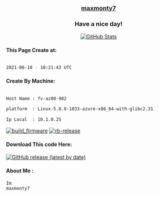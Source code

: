 

<a href="https://github.com/maxmonty7"><h3 align="center"><b>maxmonty7</b></h3></a>

<h3 align="center">Have a nice day!</h3>

<p align="center">

  <a href="https://github.com/maxmonty7">
    <img alt="GitHub Stats" src="https://github-readme-stats.vercel.app/api?username=maxmonty7&hide=issues&hide_title=true&include_all_commits=true&bg_color=30,e96443,904e95&title_color=fff&text_color=fff" />
   </a>
   
#### This Page Create at:

```bash

2021-06-18 - 10:21:43 UTC

```

#### Create By Machine:

```bash

Host Name : fv-az80-902

platform  : Linux-5.8.0-1033-azure-x86_64-with-glibc2.31

Ip Local  : 10.1.0.25

```

[![build_firmware](https://github.com/maxmonty7/maxmonty7/actions/workflows/generate_readme.yml/badge.svg)](https://github.com/maxmonty7/maxmonty7/actions/workflows/generate_readme.yml) [![rb-release](https://github.com/maxmonty7/maxmontys/actions/workflows/rb-release.yml/badge.svg)](https://github.com/maxmonty7/maxmontys/actions/workflows/rb-release.yml)

#### Download This code Here:

[![GitHub release (latest by date)](https://img.shields.io/github/v/release/maxmonty7/maxmontys?style=for-the-badge&label=Download)](https://github.com/maxmonty7/maxmontys/releases) 

</p> 

#### About Me :

```bash
Im
maxmonty7

```

